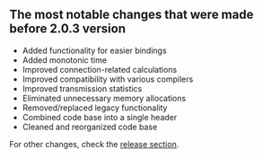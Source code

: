 The most notable changes that were made before 2.0.3 version
--------

- Added functionality for easier bindings
- Added monotonic time
- Improved connection-related calculations
- Improved compatibility with various compilers
- Improved transmission statistics
- Eliminated unnecessary memory allocations
- Removed/replaced legacy functionality
- Combined code base into a single header
- Cleaned and reorganized code base

For other changes, check the [release section](https://github.com/nxrighthere/ENet-CSharp/releases).
